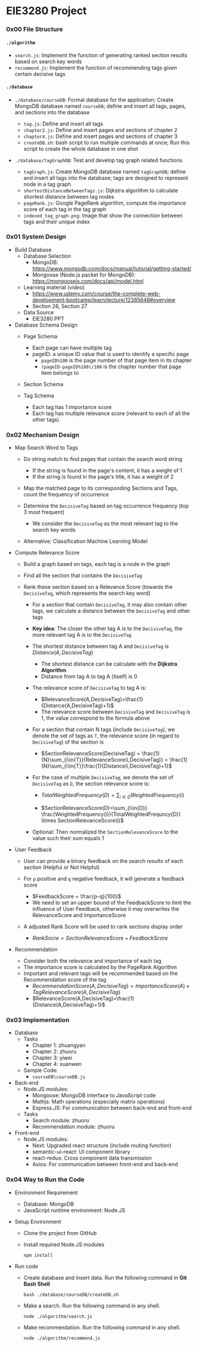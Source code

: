 # EIE3280 Project

### 0x00 File Structure

#### `./algorithm`

- `search.js`: Implement the function of generating ranked section results based on search key words
- `recommend.js`: Implement the function of recommending tags given certain decisive tags

#### `./database`

- `./database/courseDB`: Formal database for the application; Create MongoDB database named `courseDB`; define and insert all tags, pages, and sections into the database
  - `tag.js`: Define and insert all tags
  - `chapter2.js`: Define and insert pages and sections of chapter 2
  - `chapter4.js`: Define and insert pages and sections of chapter 3
  - `createDB.sh`: bash script to run multiple commands at once; Run this script to create the whole database in one shot

- `./database/tagGraphDB`: Test and develop tag graph related functions
  - `tagGraph.js`: Create MongoDB database named `tagGraphDB`; define and insert all tags into the database; tags are designed to represent node in a tag graph
  - `shortestDistanceBetweenTags.js`: Dijkstra algorithm to calculate shortest distance between tag nodes
  - `pageRank.js`: Google PageRank algorithm, compute the importance score of each tag in the tag graph
  - `indexed_tag_graph.png`: Image that show the connection between tags and their unique index

### 0x01 System Design

- Build Database
  - Database Selection
    - MongoDB: https://www.mongodb.com/docs/manual/tutorial/getting-started/
    - Mongoose (Node.js packet for MongoDB): https://mongoosejs.com/docs/api/model.html
  - Learning material (video)
    - https://www.udemy.com/course/the-complete-web-development-bootcamp/learn/lecture/12385648#overview
    - Section 26, Section 27
  - Data Source
    - EIE3280 PPT
- Database Schema Design
   - Page Schema
     - Each page can have multiple tag
     - pageID: a unique ID value that is used to identify a specific page
       - `pageID%100` is the page number of that page item in its chapter
       - `(pageID-pageID%100)/100` is the chapter number that page item belongs to
     
   - Section Schema
   - Tag Schema
     - Each tag has 1 importance score
     - Each tag has multiple relevance score (relevant to each of all the other tags)


### 0x02 Mechanism Design

- Map Search Word to Tags
  - Do string match to find pages that contain the search word string
    - If the string is found in the page's content, it has a weight of 1
    - If the string is found in the page's title, it has a weight of 2

  - Map the matched page to its corresponding Sections and Tags, count the frequency of occurrence
  - Determine the `DecisiveTag` based on tag occurrence frequency (top 3 most frequent)
    - We consider the `DecisiveTag` as the most relevant tag to the search key words
  - Alternative: Classification Machine Learning Model
- Compute Relevance Score

  - Build a graph based on tags, each tag is a node in the graph

  - Find all the section that contains the `DecisiveTag`

  - Rank these section based on a Relevance Score (towards the `DecisiveTag`, which represents the search key word)

    - For a section that contain `DecisiveTag`, it may also contain other tags, we calculate a distance between the `DecisiveTag` and other tags
    
    - **Key idea**: The closer the other tag A is to the `DecisiveTag`, the more relevant tag A is to the `DecisiveTag`
    
    - The shortest distance between tag A and `DecisiveTag` is $Distance(A,DecisiveTag)$
      - The shortest distance can be calculate with the **Dijkstra Algorithm**
      - Distance from tag A to tag A (itself) is 0
      
    - The relevance score of `DecisiveTag` to tag A is: 
      
      - $RelevanceScore(A,DecisiveTag)=\frac{1}{Distance(A,DecisiveTag)+1}$
      - The relevance score between `DecisiveTag`  and `DecisiveTag` is 1, the value correspond to the formula above
      
    - For a section that contain N tags (include `DecisiveTag`), we denote the set of tags as `T`, the relevance score (in regard to `DecisiveTag`) of the section is
    
      - $SectionRelevanceScore(DecisiveTag) = \frac{1}{N}\sum_{i\in{T}}{RelevanceScore(i,DecisiveTag)} = \frac{1}{N}\sum_{i\in{T}}\frac{1}{Distance(i,DecisiveTag)+1}$
    
    - For the case of multiple `DecisiveTag`, we denote the set of `DecisiveTag` as `D`, the section relevance score is:
    
      - $TotalWeightedFrequency(D) = \sum_{i\in{D}} WeightedFrequency(i)$
    
      - $SectionRelevanceScore(D)=\sum_{i\in{D}} \frac{WeightedFrequency(i)}{TotalWeightedFrequncy(D)} \times SectionRelevanceScore(i)$
    
    - Optional: Then normalized the `SectionRelevanceScore` to the value such their sum equals 1
- User Feedback

  - User can provide a binary feedback on the search results of each section (Helpful or Not Helpful)

  - For `p` positive and `q` negative feedback, it will generate a feedback score
    - $FeedbackScore = \frac{p-q}{100}$
    - We need to set an upper bound of the FeedbackScore to limit the influence of User Feedback, otherwise it may overwrites the RelevanceScore and ImportanceScore
    
  - A adjusted Rank Score will be used to rank sections display order
    - $RankSocre = SectionRelevanceScore + FeedbackScore$
- Recommendation

  - Consider both the relevance and importance of each tag
  - The importance score is calculated by the PageRank Algorithm
  - Important and relevant tags will be recommended based on the Recommendation score of the tag
    - $RecommendationScore(A,DecisiveTag) = ImportanceScore(A) \times TagRelevanceScore(A,DecisiveTag)$
    - $RelevanceScore(A,DecisiveTag)=\frac{1}{Distance(A,DecisiveTag)+1}$

### 0x03 Implementation

- Database
  - Tasks
    - Chapter 1: zhuangyan
    - Chapter 2: zhuoru
    - Chapter 3: yiwei
    - Chapter 4: xuanwen
  - Sample Code:
    - `courseDB\courseDB.js`
- Back-end
  - Node.JS modules:
    - Mongoose: MongoDB interface to JavaScript code
    - Mathjs: Math operations (especially matrix operations)
    - Express.JS: For communication between back-end and front-end
  - Tasks
    - Search module: zhuoru
    - Recommendation module: zhuoru
- Front-end
  - Node.JS modules:
    - Next: Upgraded react structure (include routing function)
    - semantic-ui-react: UI component library
    - react-redux: Cross component data transmission
    - Axios: For communication between front-end and back-end

### 0x04 Way to Run the Code

- Environment Requirement

  - Database: MongoDB
  - JavaScript runtime environment: Node.JS
  
- Setup Environment

  - Clone the project from GitHub

  - Install required Node.JS modules

    ```shell
    npm install
    ```

- Run code

  - Create database and insert data. Run the following command in **Git Bash Shell**

    ```shell
    bash ./database/courseDB/createDB.sh
    ```

  - Make a search. Run the following command in any shell.

    ```shell
    node ./algorithm/search.js
    ```

  - Make recommendation. Run the following command in any shell.

    ```shell
    node ./algorithm/recommend.js
    ```

    

